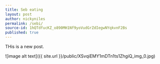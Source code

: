 ```yaml
---
title: Seb eating
layout: post
author: nickyniles
permalink: /sebi/
source-id: 1hQTdfucKZ_o890MH1Nf9yoVudGrZdIegwNYqkvnF2Bs
published: true
---
```

THis is a new post. 

![image alt text]({{ site.url }}/public/XSvqiEMY1mDTn1ts1ZhgiQ_img_0.jpg)

